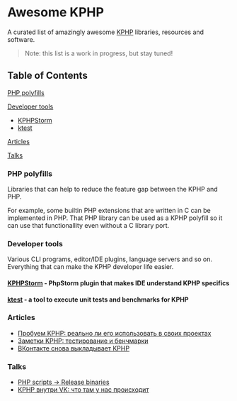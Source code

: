 # Awesome KPHP

A curated list of amazingly awesome [KPHP](https://github.com/VKCOM/kphp/) libraries, resources and software.

> Note: this list is a work in progress, but stay tuned!

## Table of Contents

[PHP polyfills](#php-polyfills)

[Developer tools](#developer-tools)

* [KPHPStorm](#kphpstorm---phpstorm-plugin-that-makes-ide-understand-kphp-specifics)
* [ktest](#ktest---a-tool-to-execute-unit-tests-and-benchmarks-for-kphp)

[Articles](#articles)

[Talks](#talks)
  
### PHP polyfills

Libraries that can help to reduce the feature gap between the KPHP and PHP.

For example, some builtin PHP extensions that are written in C can be implemented in PHP.
That PHP library can be used as a KPHP polyfill so it can use that functionallity even without
a C library port.

### Developer tools

Various CLI programs, editor/IDE plugins, language servers and so on. Everything that can make the KPHP developer life easier.

#### [KPHPStorm](https://github.com/unserialize/kphpstorm) - PhpStorm plugin that makes IDE understand KPHP specifics

#### [ktest](github.com/quasilyte/ktest) - a tool to execute unit tests and benchmarks for KPHP

### Articles

* [Пробуем KPHP: реально ли его использовать в своих проектах](https://php.zone/post/kphp-in-life)
* [Заметки KPHP: тестирование и бенчмарки](https://habr.com/ru/company/vk/blog/572424/)
* [ВКонтакте снова выкладывает KPHP](https://habr.com/ru/company/vk/blog/527420/)

### Talks

* [PHP scripts -> Release binaries](https://www.youtube.com/watch?v=nr1883za8tM&t=306s)
* [KPHP внутри VK: что там у нас происходит](https://www.youtube.com/watch?v=3vO2TAkq7zE)

